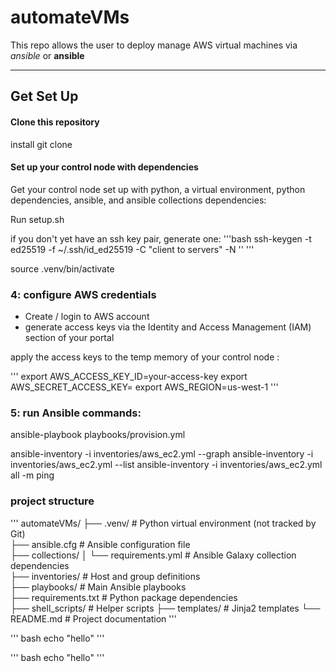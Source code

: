 # automateVMs

This repo allows the user to deploy manage AWS virtual machines via *ansible* or **ansible** 

---

## Get Set Up

#### Clone this repository

install git
clone

#### Set up your control node with dependencies

Get your control node set up with python, a virtual environment, python dependencies, ansible, and ansible collections dependencies:

Run setup.sh

if you don't yet have an ssh key pair, generate one:
'''bash
ssh-keygen -t ed25519 -f ~/.ssh/id_ed25519 -C "client to servers" -N ''
'''

source .venv/bin/activate


### 4: configure AWS credentials

- Create / login to AWS account
- generate access keys via the Identity and Access Management (IAM) section of your portal


apply the access keys to the temp memory of your control node :

'''
export AWS_ACCESS_KEY_ID=your-access-key
export AWS_SECRET_ACCESS_KEY=<your-secret-key>
export AWS_REGION=us-west-1
'''

### 5: run Ansible commands:

ansible-playbook playbooks/provision.yml  

ansible-inventory -i inventories/aws_ec2.yml --graph
ansible-inventory -i inventories/aws_ec2.yml --list
ansible-inventory -i inventories/aws_ec2.yml all -m ping


### project structure

'''
automateVMs/
├── .venv/                      # Python virtual environment (not tracked by Git)  
├── ansible.cfg                 # Ansible configuration file  
├── collections/
│   └── requirements.yml        # Ansible Galaxy collection dependencies  
├── inventories/                # Host and group definitions  
├── playbooks/                  # Main Ansible playbooks  
├── requirements.txt            # Python package dependencies  
├── shell_scripts/              # Helper scripts
├── templates/                  # Jinja2 templates
└── README.md                   # Project documentation
'''


'''
 bash
 echo "hello"
 '''

'''
bash
echo "hello"
'''